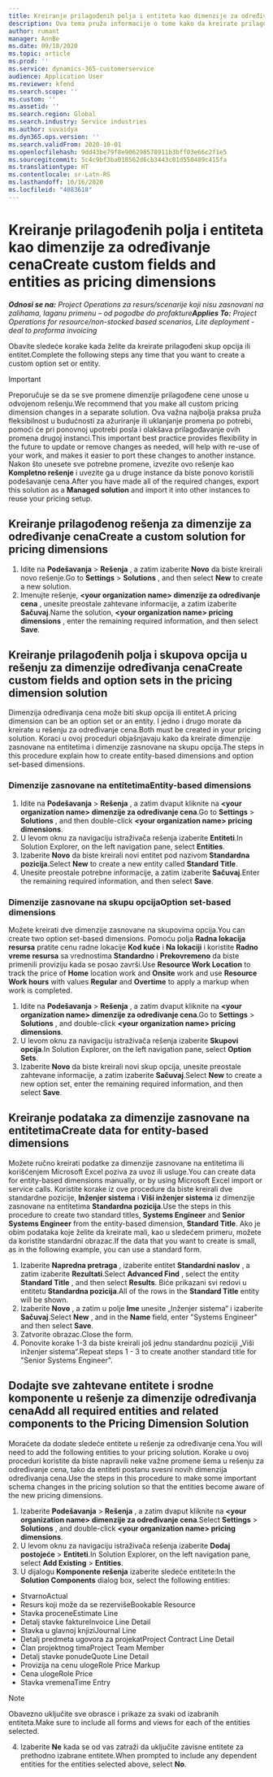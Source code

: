 ```yaml
---
title: Kreiranje prilagođenih polja i entiteta kao dimenzije za određivanje cena
description: Ova tema pruža informacije o tome kako da kreirate prilagođene skupove opcija ili entitete.
author: rumant
manager: AnnBe
ms.date: 09/18/2020
ms.topic: article
ms.prod: ''
ms.service: dynamics-365-customerservice
audience: Application User
ms.reviewer: kfend
ms.search.scope: ''
ms.custom: ''
ms.assetid: ''
ms.search.region: Global
ms.search.industry: Service industries
ms.author: suvaidya
ms.dyn365.ops.version: ''
ms.search.validFrom: 2020-10-01
ms.openlocfilehash: 9dd43be79f8e906298578911b3bff03e66c2f1e5
ms.sourcegitcommit: 5c4c9bf3ba018562d6cb3443c01d550489c415fa
ms.translationtype: HT
ms.contentlocale: sr-Latn-RS
ms.lasthandoff: 10/16/2020
ms.locfileid: "4083618"
---
```

# <a name="create-custom-fields-and-entities-as-pricing-dimensions"></a><span data-ttu-id="09c9a-103">Kreiranje prilagođenih polja i entiteta kao dimenzije za određivanje cena</span><span class="sxs-lookup"><span data-stu-id="09c9a-103">Create custom fields and entities as pricing dimensions</span></span>

<span data-ttu-id="09c9a-104">_**Odnosi se na:** Project Operations za resurs/scenarije koji nisu zasnovani na zalihama, laganu primenu – od pogodbe do profakture_</span><span class="sxs-lookup"><span data-stu-id="09c9a-104">_**Applies To:** Project Operations for resource/non-stocked based scenarios, Lite deployment - deal to proforma invoicing_</span></span>

<span data-ttu-id="09c9a-105">Obavite sledeće korake kada želite da kreirate prilagođeni skup opcija ili entitet.</span><span class="sxs-lookup"><span data-stu-id="09c9a-105">Complete the following steps any time that you want to create a custom option set or entity.</span></span>

> [!IMPORTANT]
> <span data-ttu-id="09c9a-106">Preporučuje se da se sve promene dimenzije prilagođene cene unose u odvojenom rešenju.</span><span class="sxs-lookup"><span data-stu-id="09c9a-106">We recommend that you make all custom pricing dimension changes in a separate solution.</span></span> <span data-ttu-id="09c9a-107">Ova važna najbolja praksa pruža fleksibilnost u budućnosti za ažuriranje ili uklanjanje promena po potrebi, pomoći će pri ponovnoj upotrebi posla i olakšava prilagođavanje ovih promena drugoj instanci.</span><span class="sxs-lookup"><span data-stu-id="09c9a-107">This important best practice provides flexibility in the future to update or remove changes as needed, will help with re-use of your work, and makes it easier to port these changes to another instance.</span></span> <span data-ttu-id="09c9a-108">Nakon što unesete sve potrebne promene, izvezite ovo rešenje kao **Kompletno rešenje** i uvezite ga u druge instance da biste ponovo koristili podešavanje cena.</span><span class="sxs-lookup"><span data-stu-id="09c9a-108">After you have made all of the required changes, export this solution as a **Managed solution** and import it into other instances to reuse your pricing setup.</span></span>


## <a name="create-a-custom-solution-for-pricing-dimensions"></a><span data-ttu-id="09c9a-109">Kreiranje prilagođenog rešenja za dimenzije za određivanje cena</span><span class="sxs-lookup"><span data-stu-id="09c9a-109">Create a custom solution for pricing dimensions</span></span>
1. <span data-ttu-id="09c9a-110">Idite na **Podešavanja** > **Rešenja** , a zatim izaberite **Novo** da biste kreirali novo rešenje.</span><span class="sxs-lookup"><span data-stu-id="09c9a-110">Go to **Settings** > **Solutions** , and then select **New** to create a new solution.</span></span> 
2. <span data-ttu-id="09c9a-111">Imenujte rešenje, **\<your organization name> dimenzije za određivanje cena** , unesite preostale zahtevane informacije, a zatim izaberite **Sačuvaj**.</span><span class="sxs-lookup"><span data-stu-id="09c9a-111">Name the solution, **\<your organization name> pricing dimensions** , enter the remaining required information, and then select **Save**.</span></span>
  
## <a name="create-custom-fields-and-option-sets-in-the-pricing-dimension-solution"></a><span data-ttu-id="09c9a-112">Kreiranje prilagođenih polja i skupova opcija u rešenju za dimenzije određivanja cena</span><span class="sxs-lookup"><span data-stu-id="09c9a-112">Create custom fields and option sets in the pricing dimension solution</span></span>

<span data-ttu-id="09c9a-113">Dimenzija određivanja cena može biti skup opcija ili entitet.</span><span class="sxs-lookup"><span data-stu-id="09c9a-113">A pricing dimension can be an option set or an entity.</span></span> <span data-ttu-id="09c9a-114">I jedno i drugo morate da kreirate u rešenju za određivanje cena.</span><span class="sxs-lookup"><span data-stu-id="09c9a-114">Both must be created in your pricing solution.</span></span> <span data-ttu-id="09c9a-115">Koraci u ovoj proceduri objašnjavaju kako da kreirate dimenzije zasnovane na entitetima i dimenzije zasnovane na skupu opcija.</span><span class="sxs-lookup"><span data-stu-id="09c9a-115">The steps in this procedure explain how to create entity-based dimensions and option set-based dimensions.</span></span>

### <a name="entity-based-dimensions"></a><span data-ttu-id="09c9a-116">Dimenzije zasnovane na entitetima</span><span class="sxs-lookup"><span data-stu-id="09c9a-116">Entity-based dimensions</span></span>

1. <span data-ttu-id="09c9a-117">Idite na **Podešavanja** > **Rešenja** , a zatim dvaput kliknite na **\<your organization name> dimenzije za određivanje cena**.</span><span class="sxs-lookup"><span data-stu-id="09c9a-117">Go to **Settings** > **Solutions** , and then double-click **\<your organization name> pricing dimensions**.</span></span>
2. <span data-ttu-id="09c9a-118">U levom oknu za navigaciju istraživača rešenja izaberite **Entiteti**.</span><span class="sxs-lookup"><span data-stu-id="09c9a-118">In Solution Explorer, on the left navigation pane, select **Entities**.</span></span>
3. <span data-ttu-id="09c9a-119">Izaberite **Novo** da biste kreirali novi entitet pod nazivom **Standardna pozicija**.</span><span class="sxs-lookup"><span data-stu-id="09c9a-119">Select **New** to create a new entity called **Standard Title**.</span></span> 
4. <span data-ttu-id="09c9a-120">Unesite preostale potrebne informacije, a zatim izaberite **Sačuvaj**.</span><span class="sxs-lookup"><span data-stu-id="09c9a-120">Enter the remaining required information, and then select **Save**.</span></span>


### <a name="option-set-based-dimensions"></a><span data-ttu-id="09c9a-121">Dimenzije zasnovane na skupu opcija</span><span class="sxs-lookup"><span data-stu-id="09c9a-121">Option set-based dimensions</span></span> 
<span data-ttu-id="09c9a-122">Možete kreirati dve dimenzije zasnovane na skupovima opcija.</span><span class="sxs-lookup"><span data-stu-id="09c9a-122">You can create two option set-based dimensions.</span></span> <span data-ttu-id="09c9a-123">Pomoću polja **Radna lokacija resursa** pratite cenu radne lokacije **Kod kuće** i **Na lokaciji** i koristite **Radno vreme resursa** sa vrednostima **Standardno** i **Prekovremeno** da biste primenili proviziju kada se posao završi.</span><span class="sxs-lookup"><span data-stu-id="09c9a-123">Use **Resource Work Location** to track the price of **Home** location work and **Onsite** work and use **Resource Work hours** with values **Regular** and **Overtime** to apply a markup when work is completed.</span></span>


1. <span data-ttu-id="09c9a-124">Idite na **Podešavanja** > **Rešenja** , a zatim dvaput kliknite na **\<your organization name> dimenzije za određivanje cena**.</span><span class="sxs-lookup"><span data-stu-id="09c9a-124">Go to **Settings** > **Solutions** , and double-click  **\<your organization name> pricing dimensions**.</span></span> 
2. <span data-ttu-id="09c9a-125">U levom oknu za navigaciju istraživača rešenja izaberite **Skupovi opcija**.</span><span class="sxs-lookup"><span data-stu-id="09c9a-125">In Solution Explorer, on the left navigation pane, select  **Option Sets**.</span></span> 
3. <span data-ttu-id="09c9a-126">Izaberite **Novo** da biste kreirali novi skup opcija, unesite preostale zahtevane informacije, a zatim izaberite **Sačuvaj**.</span><span class="sxs-lookup"><span data-stu-id="09c9a-126">Select **New** to create a new option set, enter the remaining required information, and then select **Save**.</span></span>

## <a name="create-data-for-entity-based-dimensions"></a><span data-ttu-id="09c9a-127">Kreiranje podataka za dimenzije zasnovane na entitetima</span><span class="sxs-lookup"><span data-stu-id="09c9a-127">Create data for entity-based dimensions</span></span>

<span data-ttu-id="09c9a-128">Možete ručno kreirati podatke za dimenzije zasnovane na entitetima ili korišćenjem Microsoft Excel poziva za uvoz ili usluge.</span><span class="sxs-lookup"><span data-stu-id="09c9a-128">You can create data for entity-based dimensions manually, or by using Microsoft Excel import or service calls.</span></span> <span data-ttu-id="09c9a-129">Koristite korake iz ove procedure da biste kreirali dve standardne pozicije, **Inženjer sistema** i **Viši inženjer sistema** iz dimenzije zasnovane na entitetima **Standardna pozicija**.</span><span class="sxs-lookup"><span data-stu-id="09c9a-129">Use the steps in this procedure to create two standard titles, **Systems Engineer** and **Senior Systems Engineer** from the entity-based dimension, **Standard Title**.</span></span> <span data-ttu-id="09c9a-130">Ako je obim podataka koje želite da kreirate mali, kao u sledećem primeru, možete da koristite standardni obrazac.</span><span class="sxs-lookup"><span data-stu-id="09c9a-130">If the data that you want to create is small, as in the following example, you can use a standard form.</span></span>

1. <span data-ttu-id="09c9a-131">Izaberite **Napredna pretraga** , izaberite entitet **Standardni naslov** , a zatim izaberite **Rezultati**.</span><span class="sxs-lookup"><span data-stu-id="09c9a-131">Select **Advanced Find** , select the entity **Standard Title** , and then select **Results**.</span></span> <span data-ttu-id="09c9a-132">Biće prikazani svi redovi u entitetu **Standardna pozicija**.</span><span class="sxs-lookup"><span data-stu-id="09c9a-132">All of the rows in the **Standard Title** entity will be shown.</span></span>
2. <span data-ttu-id="09c9a-133">Izaberite **Novo** , a zatim u polje **Ime** unesite „Inženjer sistema“ i izaberite **Sačuvaj**.</span><span class="sxs-lookup"><span data-stu-id="09c9a-133">Select **New** , and in the **Name** field, enter "Systems Engineer" and then select **Save**.</span></span>
3. <span data-ttu-id="09c9a-134">Zatvorite obrazac.</span><span class="sxs-lookup"><span data-stu-id="09c9a-134">Close the form.</span></span> 
4. <span data-ttu-id="09c9a-135">Ponovite korake 1-3 da biste kreirali još jednu standardnu poziciji „Viši inženjer sistema“.</span><span class="sxs-lookup"><span data-stu-id="09c9a-135">Repeat steps 1 - 3 to create another standard title for "Senior Systems Engineer".</span></span>

## <a name="add-all-required-entities-and-related-components-to-the-pricing-dimension-solution"></a><span data-ttu-id="09c9a-136">Dodajte sve zahtevane entitete i srodne komponente u rešenje za dimenzije određivanja cena</span><span class="sxs-lookup"><span data-stu-id="09c9a-136">Add all required entities and related components to the Pricing Dimension Solution</span></span>
<span data-ttu-id="09c9a-137">Moraćete da dodate sledeće entitete u rešenje za određivanje cena.</span><span class="sxs-lookup"><span data-stu-id="09c9a-137">You will need to add the following entities to your pricing solution.</span></span> <span data-ttu-id="09c9a-138">Korake u ovoj proceduri koristite da biste napravili neke važne promene šema u rešenju za određivanje cena, tako da entiteti postanu svesni novih dimenzija određivanja cena.</span><span class="sxs-lookup"><span data-stu-id="09c9a-138">Use the steps in this procedure to make some important schema changes in the pricing solution so that the entities become aware of the new pricing dimensions.</span></span>

1. <span data-ttu-id="09c9a-139">Izaberite **Podešavanja** > **Rešenja** , a zatim dvaput kliknite na **\<your organization name> dimenzije za određivanje cena**.</span><span class="sxs-lookup"><span data-stu-id="09c9a-139">Select **Settings** > **Solutions** , and double-click **\<your organization name> pricing dimensions**.</span></span> 
2. <span data-ttu-id="09c9a-140">U levom oknu za navigaciju istraživača rešenja izaberite **Dodaj postojeće** > **Entiteti**.</span><span class="sxs-lookup"><span data-stu-id="09c9a-140">In Solution Explorer, on the left navigation pane, select **Add Existing** > **Entities**.</span></span>
3. <span data-ttu-id="09c9a-141">U dijalogu **Komponente rešenja** izaberite sledeće entitete:</span><span class="sxs-lookup"><span data-stu-id="09c9a-141">In the **Solution Components** dialog box, select the following entities:</span></span>

  - <span data-ttu-id="09c9a-142">Stvarno</span><span class="sxs-lookup"><span data-stu-id="09c9a-142">Actual</span></span>
  - <span data-ttu-id="09c9a-143">Resurs koji može da se rezerviše</span><span class="sxs-lookup"><span data-stu-id="09c9a-143">Bookable Resource</span></span>
  - <span data-ttu-id="09c9a-144">Stavka procene</span><span class="sxs-lookup"><span data-stu-id="09c9a-144">Estimate Line</span></span>
  - <span data-ttu-id="09c9a-145">Detalj stavke fakture</span><span class="sxs-lookup"><span data-stu-id="09c9a-145">Invoice Line Detail</span></span>
  - <span data-ttu-id="09c9a-146">Stavka u glavnoj knjizi</span><span class="sxs-lookup"><span data-stu-id="09c9a-146">Journal Line</span></span>
  - <span data-ttu-id="09c9a-147">Detalj predmeta ugovora za projekat</span><span class="sxs-lookup"><span data-stu-id="09c9a-147">Project Contract Line Detail</span></span>
  - <span data-ttu-id="09c9a-148">Član projektnog tima</span><span class="sxs-lookup"><span data-stu-id="09c9a-148">Project Team Member</span></span>
  - <span data-ttu-id="09c9a-149">Detalj stavke ponude</span><span class="sxs-lookup"><span data-stu-id="09c9a-149">Quote Line Detail</span></span>
  - <span data-ttu-id="09c9a-150">Provizija na cenu uloge</span><span class="sxs-lookup"><span data-stu-id="09c9a-150">Role Price Markup</span></span>
  - <span data-ttu-id="09c9a-151">Cena uloge</span><span class="sxs-lookup"><span data-stu-id="09c9a-151">Role Price</span></span> 
  - <span data-ttu-id="09c9a-152">Stavka vremena</span><span class="sxs-lookup"><span data-stu-id="09c9a-152">Time Entry</span></span> 


> [!NOTE]
> <span data-ttu-id="09c9a-153">Obavezno uključite sve obrasce i prikaze za svaki od izabranih entiteta.</span><span class="sxs-lookup"><span data-stu-id="09c9a-153">Make sure to include all forms and views for each of the entities selected.</span></span>

4. <span data-ttu-id="09c9a-154">Izaberite **Ne** kada se od vas zatraži da uključite zavisne entitete za prethodno izabrane entitete.</span><span class="sxs-lookup"><span data-stu-id="09c9a-154">When prompted to include any dependent entities for the entities selected above, select **No**.</span></span>

